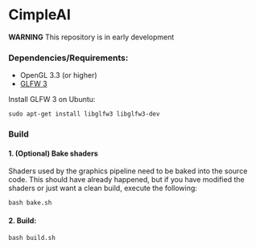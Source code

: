 # CimpleAI

**WARNING** This repository is in early development

### Dependencies/Requirements:
* OpenGL 3.3 (or higher)
* [GLFW 3](https://www.glfw.org/)

Install GLFW 3 on Ubuntu:
```
sudo apt-get install libglfw3 libglfw3-dev
```

### Build
#### 1. (Optional) Bake shaders

Shaders used by the graphics pipeline need to be baked into the source code. This should have
already happened, but if you have modified the shaders or just want a clean build, execute the
following:

```
bash bake.sh
```

#### 2. Build:
```
bash build.sh
```